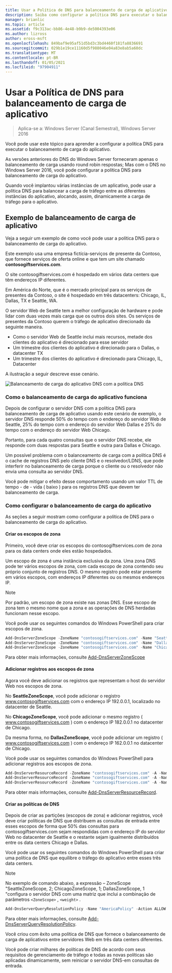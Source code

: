 ```yaml
---
title: Usar a Política de DNS para balanceamento de carga de aplicativo
description: Saiba como configurar a política DNS para executar o balanceamento de carga do aplicativo.
manager: brianlic
ms.topic: article
ms.assetid: f9c313ac-bb86-4e48-b9b9-de5004393e06
ms.author: lizross
author: eross-msft
ms.openlocfilehash: 849baf9e95af51d5bd3c3bd4460f181fa8836691
ms.sourcegitcommit: 029b1e19ce11160d5f988046e04a83e8ab5a60dc
ms.translationtype: MT
ms.contentlocale: pt-BR
ms.lasthandoff: 01/05/2021
ms.locfileid: "97904911"
---
```

# <a name="use-dns-policy-for-application-load-balancing"></a>Usar a Política de DNS para balanceamento de carga de aplicativo

>Aplica-se a: Windows Server (Canal Semestral), Windows Server 2016

Você pode usar este tópico para aprender a configurar a política DNS para executar o balanceamento de carga do aplicativo.

As versões anteriores do DNS do Windows Server forneceram apenas o balanceamento de carga usando round robin respostas; Mas com o DNS no Windows Server 2016, você pode configurar a política DNS para balanceamento de carga do aplicativo.

Quando você implantou várias instâncias de um aplicativo, pode usar a política DNS para balancear a carga de tráfego entre as diferentes instâncias do aplicativo, alocando, assim, dinamicamente a carga de tráfego para o aplicativo.

## <a name="example-of-application-load-balancing"></a>Exemplo de balanceamento de carga de aplicativo

Veja a seguir um exemplo de como você pode usar a política DNS para o balanceamento de carga do aplicativo.

Este exemplo usa uma empresa fictícia-serviços de presente da Contoso, que fornece serviços de oferta online e que tem um site chamado **contosogiftservices.com**.

O site contosogiftservices.com é hospedado em vários data centers que têm endereços IP diferentes.

Em América do Norte, que é o mercado principal para os serviços de presentes da Contoso, o site é hospedado em três datacenters: Chicago, IL, Dallas, TX e Seattle, WA.

O servidor Web de Seattle tem a melhor configuração de hardware e pode lidar com duas vezes mais carga que os outros dois sites. Os serviços de presentes da Contoso querem o tráfego de aplicativo direcionado da seguinte maneira.

- Como o servidor Web de Seattle inclui mais recursos, metade dos clientes do aplicativo é direcionado para esse servidor
- Um trimestre dos clientes do aplicativo é direcionado para o Dallas, o datacenter TX
- Um trimestre dos clientes do aplicativo é direcionado para Chicago, IL, Datacenter

A ilustração a seguir descreve esse cenário.

![Balanceamento de carga do aplicativo DNS com a política DNS](../../media/Dns-App-Lb/dns-app-lb.jpg)


### <a name="how-application-load-balancing-works"></a>Como o balanceamento de carga do aplicativo funciona

Depois de configurar o servidor DNS com a política DNS para balanceamento de carga de aplicativo usando este cenário de exemplo, o servidor DNS responde 50% do tempo com o endereço do servidor Web de Seattle, 25% do tempo com o endereço do servidor Web Dallas e 25% do tempo com o endereço do servidor Web Chicago.

Portanto, para cada quatro consultas que o servidor DNS recebe, ele responde com duas respostas para Seattle e outra para Dallas e Chicago.

Um possível problema com o balanceamento de carga com a política DNS é o cache de registros DNS pelo cliente DNS e o resolvedor/LDNS, que pode interferir no balanceamento de carga porque o cliente ou o resolvedor não envia uma consulta ao servidor DNS.

Você pode mitigar o efeito desse comportamento usando um valor TTL de tempo \- de \- vida \( baixo \) para os registros DNS que devem ter balanceamento de carga.

### <a name="how-to-configure-application-load-balancing"></a>Como configurar o balanceamento de carga do aplicativo

As seções a seguir mostram como configurar a política de DNS para o balanceamento de carga do aplicativo.

#### <a name="create-the-zone-scopes"></a>Criar os escopos de zona

Primeiro, você deve criar os escopos do contosogiftservices.com de zona para os data centers onde eles estão hospedados.

Um escopo de zona é uma instância exclusiva da zona. Uma zona DNS pode ter vários escopos de zona, com cada escopo de zona contendo seu próprio conjunto de registros DNS. O mesmo registro pode estar presente em vários escopos, com endereços IP diferentes ou os mesmos endereços IP.

>[!NOTE]
>Por padrão, um escopo de zona existe nas zonas DNS. Esse escopo de zona tem o mesmo nome que a zona e as operações de DNS herdadas funcionam nesse escopo.

Você pode usar os seguintes comandos do Windows PowerShell para criar escopos de zona.

```powershell
Add-DnsServerZoneScope -ZoneName "contosogiftservices.com" -Name "SeattleZoneScope"
Add-DnsServerZoneScope -ZoneName "contosogiftservices.com" -Name "DallasZoneScope"
Add-DnsServerZoneScope -ZoneName "contosogiftservices.com" -Name "ChicagoZoneScope"
```

Para obter mais informações, consulte [Add-DnsServerZoneScope](/powershell/module/dnsserver/add-dnsserverzonescope)

#### <a name="add-records-to-the-zone-scopes"></a><a name="bkmk_records"></a>Adicionar registros aos escopos de zona

Agora você deve adicionar os registros que representam o host do servidor Web nos escopos de zona.

No **SeattleZoneScope**, você pode adicionar o registro www.contosogiftservices.com com o endereço IP 192.0.0.1, localizado no datacenter de Seattle.

No **ChicagoZoneScope**, você pode adicionar o mesmo registro \( www.contosogiftservices.com \) com o endereço IP 182.0.0.1 no datacenter de Chicago.

Da mesma forma, no **DallasZoneScope**, você pode adicionar um registro \( www.contosogiftservices.com \) com o endereço IP 162.0.0.1 no datacenter de Chicago.

Você pode usar os seguintes comandos do Windows PowerShell para adicionar registros aos escopos de zona.

```powershell
Add-DnsServerResourceRecord -ZoneName "contosogiftservices.com" -A -Name "www" -IPv4Address "192.0.0.1" -ZoneScope "SeattleZoneScope"
Add-DnsServerResourceRecord -ZoneName "contosogiftservices.com" -A -Name "www" -IPv4Address "182.0.0.1" -ZoneScope "ChicagoZoneScope"
Add-DnsServerResourceRecord -ZoneName "contosogiftservices.com" -A -Name "www" -IPv4Address "162.0.0.1" -ZoneScope "DallasZoneScope"
```

Para obter mais informações, consulte [Add-DnsServerResourceRecord](/powershell/module/dnsserver/add-dnsserverresourcerecord).

#### <a name="create-the-dns-policies"></a><a name="bkmk_policies"></a>Criar as políticas de DNS

Depois de criar as partições (escopos de zona) e adicionar registros, você deve criar políticas de DNS que distribuem as consultas de entrada entre esses escopos de forma que 50% das consultas para contosogiftservices.com sejam respondidas com o endereço IP do servidor Web no datacenter de Seattle e o restante sejam igualmente distribuídos entre os data centers Chicago e Dallas.

Você pode usar os seguintes comandos do Windows PowerShell para criar uma política de DNS que equilibre o tráfego do aplicativo entre esses três data centers.

>[!NOTE]
>No exemplo de comando abaixo, a expressão – ZoneScope "SeattleZoneScope, 2; ChicagoZoneScope, 1; DallasZoneScope, 1 "configura o servidor DNS com uma matriz que inclui a combinação de parâmetros `<ZoneScope>` , `<weight>` .

```powershell
Add-DnsServerQueryResolutionPolicy -Name "AmericaPolicy" -Action ALLOW -ZoneScope "SeattleZoneScope,2;ChicagoZoneScope,1;DallasZoneScope,1" -ZoneName "contosogiftservices.com"
```

Para obter mais informações, consulte [Add-DnsServerQueryResolutionPolicy](/powershell/module/dnsserver/add-dnsserverqueryresolutionpolicy).

Você criou com êxito uma política de DNS que fornece o balanceamento de carga de aplicativos entre servidores Web em três data centers diferentes.

Você pode criar milhares de políticas de DNS de acordo com seus requisitos de gerenciamento de tráfego e todas as novas políticas são aplicadas dinamicamente, sem reiniciar o servidor DNS-em consultas de entrada.

